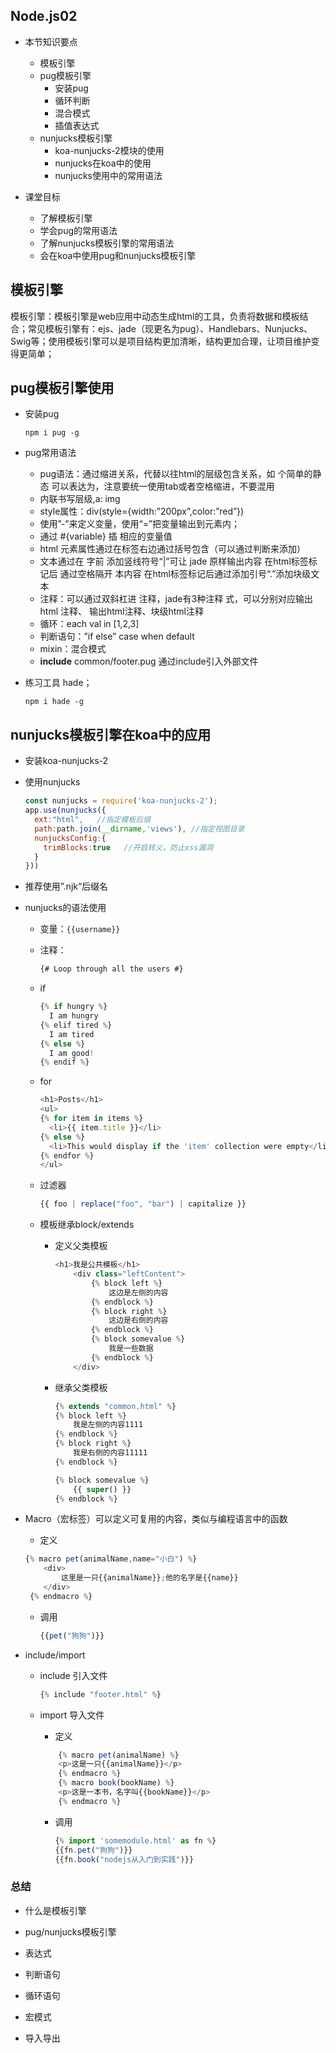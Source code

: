 ## Node.js02

- 本节知识要点
  
  - 模板引擎
  - pug模板引擎
    - 安装pug
    - 循环判断
    - 混合模式
    - 插值表达式
  - nunjucks模板引擎
    - koa-nunjucks-2模块的使用
    - nunjucks在koa中的使用
    - nunjucks使用中的常用语法

- 课堂目标
  
  - 了解模板引擎
  - 学会pug的常用语法
  - 了解nunjucks模板引擎的常用语法
  - 会在koa中使用pug和nunjucks模板引擎

## 模板引擎

  模板引擎：模板引擎是web应用中动态生成html的工具，负责将数据和模板结合；常见模板引擎有：ejs、jade（现更名为pug）、Handlebars、Nunjucks、Swig等；使用模板引擎可以是项目结构更加清晰，结构更加合理，让项目维护变得更简单；

## pug模板引擎使用

- 安装pug
  
  `npm i pug -g`

- pug常用语法
  
  - pug语法：通过缩进关系，代替以往html的层级包含关系，如 个简单的静态   可以表达为，注意要统一使用tab或者空格缩进，不要混用
  - 内联书写层级,a: img
  - style属性：div(style={width:”200px”,color:”red”})
  - 使用”-”来定义变量，使用“=”把变量输出到元素内；
  - 通过 #{variable} 插 相应的变量值
  - html 元素属性通过在标签右边通过括号包含（可以通过判断来添加）
  - 文本通过在 字前 添加竖线符号“|”可让 jade 原样输出内容 在html标签标记后 通过空格隔开 本内容 在html标签标记后通过添加引号“.”添加块级文本
  - 注释：可以通过双斜杠进 注释，jade有3种注释 式，可以分别对应输出html 注释、 输出html注释、块级html注释
  - 循环：each val in [1,2,3]
  - 判断语句：”if  else”  case  when default 
  - mixin：混合模式
  - **include** common/footer.pug 通过include引入外部文件

- 练习工具 hade；
  
  `npm i hade -g`

## nunjucks模板引擎在koa中的应用

- 安装koa-nunjucks-2

- 使用nunjucks
  
  ```js
  const nunjucks = require('koa-nunjucks-2');
  app.use(nunjucks({
    ext:"html",   //指定模板后缀
    path:path.join(__dirname,'views'), //指定视图目录
    nunjucksConfig:{
      trimBlocks:true   //开启转义，防止xss漏洞
    }
  }))
  ```

- 推荐使用”.njk“后缀名

- nunjucks的语法使用
  
  - 变量：`{{username}}`
  
  - 注释：
    
    ```js
    {# Loop through all the users #}
    ```
  
  - if
    
    ```js
    {% if hungry %}
      I am hungry
    {% elif tired %}
      I am tired
    {% else %}
      I am good!
    {% endif %}
    ```
  
  - for
    
    ```js
    <h1>Posts</h1>
    <ul>
    {% for item in items %}
      <li>{{ item.title }}</li>
    {% else %}
      <li>This would display if the 'item' collection were empty</li>
    {% endfor %}
    </ul>
    ```
  
  - 过滤器
    
    ```js
    {{ foo | replace("foo", "bar") | capitalize }}
    ```
  
  - 模板继承block/extends
    
    - 定义父类模板
      
      ```js
      <h1>我是公共模板</h1>
          <div class="leftContent">
              {% block left %}
                  这边是左侧的内容
              {% endblock %}
              {% block right %}
                  这边是右侧的内容
              {% endblock %}
              {% block somevalue %}
                  我是一些数据
              {% endblock %}
          </div>
      ```
    
    - 继承父类模板
      
      ```js
      {% extends "common.html" %}
      {% block left %}
          我是左侧的内容1111
      {% endblock %}
      {% block right %}
          我是右侧的内容11111
      {% endblock %}
      
      {% block somevalue %}
          {{ super() }}
      {% endblock %}
      ```

- Macro（宏标签）可以定义可复用的内容，类似与编程语言中的函数
  
  - 定义
  
  ```js
  {% macro pet(animalName,name="小白") %}
      <div>
          这里是一只{{animalName}};他的名字是{{name}}
      </div>
   {% endmacro %}
  ```
  
  - 调用
    
    ```js
    {{pet("狗狗")}}
    ```

- include/import
  
  - include 引入文件
    
    ```js
    {% include "footer.html" %}
    ```
  
  - import 导入文件
    
    - 定义
    
    ```js
        {% macro pet(animalName) %}
        <p>这是一只{{animalName}}</p>
        {% endmacro %}
        {% macro book(bookName) %}
        <p>这是一本书，名字叫{{bookName}}</p>
        {% endmacro %}
    ```
    
    - 调用
      
      ```js
      {% import 'somemodule.html' as fn %}
      {{fn.pet("狗狗")}}
      {{fn.book("nodejs从入门到实践")}}
      ```

### 总结

- 什么是模板引擎

- pug/nunjucks模板引擎

- 表达式

- 判断语句

- 循环语句

- 宏模式

- 导入导出
